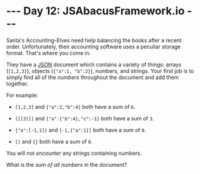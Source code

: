 # --- Day 12: JSAbacusFramework.io ---

Santa's Accounting-Elves need help balancing the books after a recent order.  Unfortunately, their accounting software uses a peculiar storage format.  That's where you come in.

They have a [JSON](http://json.org/) document which contains a variety of things: arrays (`[1,2,3]`), objects (`{"a":1, "b":2}`), numbers, and strings.  Your first job is to simply find all of the *numbers* throughout the document and add them together.

For example:


 - `[1,2,3]` and `{"a":2,"b":4}` both have a sum of `6`.

 - `[[[3]]]` and `{"a":{"b":4},"c":-1}` both have a sum of `3`.

 - `{"a":[-1,1]}` and `[-1,{"a":1}]` both have a sum of `0`.

 - `[]` and `{}` both have a sum of `0`.


You will not *encounter* any strings containing numbers.

What is the *sum of all numbers* in the document?

